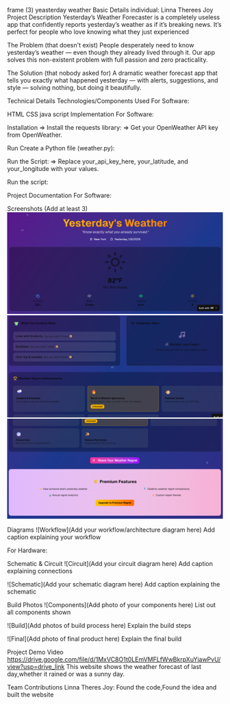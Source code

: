 frame (3)
yeasterday weather
Basic Details
individual: Linna Therees Joy
Project Description
Yesterday’s Weather Forecaster is a completely useless app that confidently reports yesterday’s weather as if it’s breaking news. It’s perfect for people who love knowing what they just experienced

The Problem (that doesn't exist)
People desperately need to know yesterday’s weather — even though they already lived through it. Our app solves this non-existent problem with full passion and zero practicality.

The Solution (that nobody asked for)
A dramatic weather forecast app that tells you exactly what happened yesterday — with alerts, suggestions, and style — solving nothing, but doing it beautifully.

Technical Details
Technologies/Components Used
For Software:

HTML
CSS
java script
Implementation
For Software:

Installation
=> Install the requests library:
=> Get your OpenWeather API key from OpenWeather.



Run
Create a Python file (weather.py):

Run the Script:
=> Replace your_api_key_here, your_latitude, and your_longitude with your values.

Run the script:

Project Documentation
For Software:

Screenshots (Add at least 3)
![](https://github.com/linnatheresjoy/useless_project_temp/blob/24da2953b5f7627be5c97d9e10552d62e50948c1/Screenshot%202025-08-02%20055742.png)
![](https://github.com/linnatheresjoy/useless_project_temp/blob/f448b15f278567fce0a3c3e11f9f9abb1f21321c/Screenshot%202025-08-02%20055809.png) 
![](https://github.com/linnatheresjoy/useless_project_temp/blob/96669a40b246136185311273be687417f5bee5be/Screenshot%202025-08-02%20055853.png)

Diagrams
![Workflow](Add your workflow/architecture diagram here) Add caption explaining your workflow

For Hardware:

Schematic & Circuit
![Circuit](Add your circuit diagram here) Add caption explaining connections

![Schematic](Add your schematic diagram here) Add caption explaining the schematic

Build Photos
![Components](Add photo of your components here) List out all components shown

![Build](Add photos of build process here) Explain the build steps

![Final](Add photo of final product here) Explain the final build

Project Demo
Video
https://drive.google.com/file/d/1MxVC8O1t0LEmVMFLfWwBkrpXuYjawPvU/view?usp=drive_link
This website shows the weather forecast of last day,whether it rained or was a sunny day.


Team Contributions
Linna Theres Joy: Found the code,Found the idea and built the website
